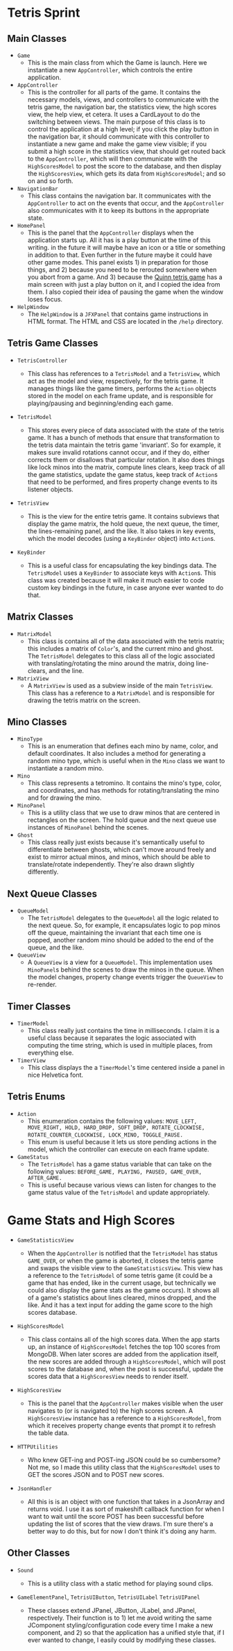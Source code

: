 # Tetris Sprint
## Main Classes
- `Game`
  - This is the main class from which the Game is launch. Here we instantiate
  a new `AppController`, which controls the entire application.
- `AppController`
  - This is the controller for all parts of the game. It contains the
    necessary models, views, and controllers to communicate with the tetris
    game, the navigation bar, the statistics view, the high scores view,
    the help view, et cetera. It uses a CardLayout to do the switching between
    views. The main purpose of this class is to control the application at a
    high level; if you click the play button in the navigation bar, it should
    communicate with this controller to instantiate a new game and make the
    game view visible; if you submit a high score in the statistics view, that
    should get routed back to the `AppController`, which will then communicate
    with the `HighScoresModel` to post the score to the database, and then
    display the `HighScoresView`, which gets its data from `HighScoresModel`;
    and so on and so forth.
- `NavigationBar`
  - This class contains the navigation bar. It communicates with the
    `AppController` to act on the events that occur, and the
    `AppController` also communicates with it to keep its buttons in the
    appropriate state.
- `HomePanel`
  - This is the panel that the `AppController` displays when the application
    starts up. All it has is a play button at the time of this writing. in the
    future it will maybe have an icon or a title or something in addition to
    that. Even further in the future maybe it could have other game modes.
    This panel exists 1) in preparation for those things, and 2) because
    you need to be rerouted somewhere when you abort from a game. And
    3) because the
    [Quinn tetris game](http://boingboing.net/2006/07/09/mac-tetris-game-kill.html)
    has a main screen with just a play button on it, and I copied the idea
    from them. I also copied their idea of pausing the game when the window
    loses focus.
- `HelpWindow`
  - The `HelpWindow` is a `JFXPanel` that contains game instructions in HTML
    format. The HTML and CSS are located in the `/help` directory.

## Tetris Game Classes
- `TetrisController`
  - This class has references to a `TetrisModel` and a `TetrisView`, which act
    as the model and view, respectively, for the tetris game. It manages things
    like the game timers, performs the `Action` objects stored in the model on
    each frame update, and is responsible for playing/pausing and
    beginning/ending each game.
- `TetrisModel`
  - This stores every piece of data associated with the state of the tetris
    game. It has a bunch of methods that ensure that transformation to the
    tetris data maintain the tetris game 'invariant'. So for example, it makes
    sure invalid rotations cannot occur, and if they do, either corrects them
    or disallows that particular rotation. It also does things like lock minos
    into the matrix, compute lines clears, keep track of all the game
    statistics, update the game status, keep track of `Action`s that need to
    be performed, and fires property change events to its listener objects.
- `TetrisView`
  - This is the view for the entire tetris game. It contains subviews that
    display the game matrix, the hold queue, the next queue, the timer, the
    lines-remaining panel, and the like. It also takes in key events, which
    the model decodes (using a `KeyBinder` object) into `Action`s.

- `KeyBinder`
  - This is a useful class for encapsulating the key bindings data. The
    `TetrisModel` uses a `KeyBinder` to associate keys with `Action`s. This
    class was created because it will make it much easier to code custom
    key bindings in the future, in case anyone ever wanted to do that.

## Matrix Classes
- `MatrixModel`
  - This class is contains all of the data associated with the tetris matrix;
    this includes a matrix of `Color`'s, and the current mino and ghost.
    The `TetrisModel` delegates to this class all of the logic associated
    with translating/rotating the mino around the matrix, doing line-clears,
    and the line.
- `MatrixView`
  - A `MatrixView` is used as a subview inside of the main `TetrisView`.
    This class has a reference to a `MatrixModel` and is responsible for
    drawing the tetris matrix on the screen.

## Mino Classes
- `MinoType`
  - This is an enumeration that defines each mino by name, color, and default
    coordinates. It also includes a method for generating a random mino type,
    which is useful when in the `Mino` class we want to instantiate a random
    mino.
- `Mino`
  - This class represents a tetromino. It contains the mino's type, color,
    and coordinates, and has methods for rotating/translating the mino and
    for drawing the mino.
- `MinoPanel`
  - This is a utility class that we use to draw minos that are centered in
    rectangles on the screen. The hold queue and the next queue use instances
    of `MinoPanel` behind the scenes.
- `Ghost`
  - This class really just exists because it's semantically useful to
   differentiate between ghosts, which can't move around freely and exist to
   mirror actual minos, and minos, which should be able to translate/rotate
   independently. They're also drawn slightly differently.

## Next Queue Classes
- `QueueModel`
  - The `TetrisModel` delegates to the `QueueModel` all the logic related to
    the next queue. So, for example, it encapsulates logic to pop minos off
    the queue, maintaining the invariant that each time one is popped, another
    random mino should be added to the end of the queue, and the like.
- `QueueView`
  - A `QueueView` is a view for a `QueueModel`. This implementation uses
    `MinoPanel`s behind the scenes to draw the minos in the queue. When the
    model changes, property change events trigger the `QueueView` to
    re-render.

## Timer Classes
- `TimerModel`
  - This class really just contains the time in milliseconds. I claim it is a
    useful class because it separates the logic associated with computing the
    time string, which is used in multiple places, from everything else.
- `TimerView`
  - This class displays the a `TimerModel`'s time centered inside a panel in
    nice Helvetica font.

## Tetris Enums
- `Action`
  - This enumeration contains the following values:
    `MOVE_LEFT, MOVE_RIGHT, HOLD, HARD_DROP, SOFT_DROP, ROTATE_CLOCKWISE,`
    `ROTATE_COUNTER_CLOCKWISE, LOCK_MINO, TOGGLE_PAUSE.`
  - This enum is useful because it lets us store pending actions in the model,
    which the controller can execute on each frame update.
- `GameStatus`
  - The `TetrisModel` has a game status variable that can take on the
    following values:
    `BEFORE_GAME, PLAYING, PAUSED, GAME_OVER, AFTER_GAME.`
  - This is useful because various views can listen for changes to the
    game status value of the `TetrisModel` and update appropriately.

# Game Stats and High Scores
- `GameStatisticsView`
  - When the `AppController` is notified that the `TetrisModel` has status
    `GAME_OVER`, or when the game is aborted, it closes the tetris game and
    swaps the visible view to the `GameStatisticsView`. This view has a
    reference to the `TetrisModel` of some tetris game (it could be a game
    that has ended, like in the current usage, but technically we could also
    display the game stats as the game occurs). It shows all of a game's
    statistics about lines cleared, minos dropped, and the like. And it has a
    text input for adding the game score to the high scores database.

- `HighScoresModel`
  - This class contains all of the high scores data. When the app starts up,
    an instance of `HighScoresModel` fetches the top 100 scores from MongoDB.
    When later scores are added from the application itself, the new scores
    are added through a `HighScoresModel`, which will post scores to the
    database and, when the post is successful, update the scores data that
    a `HighScoresView` needs to render itself.

- `HighScoresView`
  - This is the panel that the `AppController` makes visible when the user
    navigates to (or is navigated to) the high scores screen. A
    `HighScoresView` instance has a reference to a `HighScoresModel`, from
    which it receives property change events that prompt it to refresh the
    table data.

- `HTTPUtilities`
  - Who knew GET-ing and POST-ing JSON could be so cumbersome? Not me,
    so I made this utility class that the `HighScoresModel` uses to GET the
    scores JSON and to POST new scores.
- `JsonHandler`
  - All this is is an object with one function that takes in a JsonArray and
    returns void. I use it as sort of makeshift callback function for when
    I want to wait until the score POST has been successful before updating
    the list of scores that the view draws. I'm sure there's a better way to
    do this, but for now I don't think it's doing any harm.

## Other Classes

- `Sound`
  - This is a utility class with a static method for playing sound clips.

- `GameElementPanel`, `TetrisUIButton`, `TetrisUILabel` `TetrisUIPanel`
  - These classes extend JPanel, JButton, JLabel, and JPanel, respectively.
    Their function is to 1) let me avoid writing the same JComponent
    styling/configuration code every time I make a new component, and 2) so
    that the application has a unified style that, if I ever wanted to change,
    I easily could by modifying these classes.
